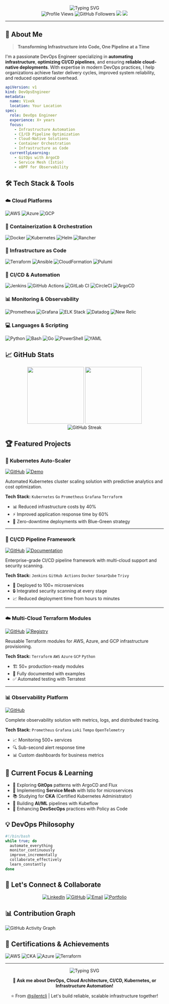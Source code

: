 <div align="center">
  <img src="https://readme-typing-svg.herokuapp.com?font=Fira+Code&size=32&duration=3000&pause=1000&color=00D9FF&center=true&vCenter=true&width=600&lines=Hi+%F0%9F%91%8B+I'm+Vivek;DevOps+Engineer;Cloud+Architect;Automation+Enthusiast" alt="Typing SVG" />
</div>

<div align="center">
  <img src="https://komarev.com/ghpvc/?username=silentcli&label=Profile%20Views&color=0e75b6&style=flat" alt="Profile Views" />
  <img src="https://img.shields.io/github/followers/silentcli?label=Followers&style=social" alt="GitHub Followers" />
  <a href="https://www.linkedin.com/in/vivek-harikumar-2bb99679/"><img src="https://img.shields.io/badge/-LinkedIn-0077B5?style=flat&logo=Linkedin&logoColor=white"/></a>
  <a href="mailto:vivekh.harikumar@gmail.com"><img src="https://img.shields.io/badge/-Email-D14836?style=flat&logo=Gmail&logoColor=white"/></a>
</div>

---

## 🚀 About Me

> **Transforming Infrastructure into Code, One Pipeline at a Time**

I'm a passionate DevOps Engineer specializing in **automating infrastructure**, **optimizing CI/CD pipelines**, and ensuring **reliable cloud-native deployments**. With expertise in modern DevOps practices, I help organizations achieve faster delivery cycles, improved system reliability, and reduced operational overhead.

```yaml
apiVersion: v1
kind: DevOpsEngineer
metadata:
  name: Vivek
  location: Your Location
spec:
  role: DevOps Engineer
  experience: X+ years
  focus:
    - Infrastructure Automation
    - CI/CD Pipeline Optimization
    - Cloud-Native Solutions
    - Container Orchestration
    - Infrastructure as Code
  currentlyLearning:
    - GitOps with ArgoCD
    - Service Mesh (Istio)
    - eBPF for Observability
```

## 🛠️ Tech Stack & Tools

### ☁️ Cloud Platforms
<p align="left">
  <img src="https://img.shields.io/badge/AWS-%23FF9900.svg?style=for-the-badge&logo=amazon-aws&logoColor=white" alt="AWS" />
  <img src="https://img.shields.io/badge/Azure-%230072C6.svg?style=for-the-badge&logo=microsoftazure&logoColor=white" alt="Azure" />
  <img src="https://img.shields.io/badge/Google%20Cloud-%234285F4.svg?style=for-the-badge&logo=google-cloud&logoColor=white" alt="GCP" />
</p>

### 🐳 Containerization & Orchestration
<p align="left">
  <img src="https://img.shields.io/badge/Docker-%230db7ed.svg?style=for-the-badge&logo=docker&logoColor=white" alt="Docker" />
  <img src="https://img.shields.io/badge/Kubernetes-%23326ce5.svg?style=for-the-badge&logo=kubernetes&logoColor=white" alt="Kubernetes" />
  <img src="https://img.shields.io/badge/Helm-%230F1689.svg?style=for-the-badge&logo=helm&logoColor=white" alt="Helm" />
  <img src="https://img.shields.io/badge/Rancher-%230075A8.svg?style=for-the-badge&logo=rancher&logoColor=white" alt="Rancher" />
</p>

### 🔧 Infrastructure as Code
<p align="left">
  <img src="https://img.shields.io/badge/Terraform-%235835CC.svg?style=for-the-badge&logo=terraform&logoColor=white" alt="Terraform" />
  <img src="https://img.shields.io/badge/Ansible-%231A1918.svg?style=for-the-badge&logo=ansible&logoColor=white" alt="Ansible" />
  <img src="https://img.shields.io/badge/CloudFormation-%23FF9900.svg?style=for-the-badge&logo=amazon-aws&logoColor=white" alt="CloudFormation" />
  <img src="https://img.shields.io/badge/Pulumi-%238A3391.svg?style=for-the-badge&logo=pulumi&logoColor=white" alt="Pulumi" />
</p>

### 🚀 CI/CD & Automation
<p align="left">
  <img src="https://img.shields.io/badge/Jenkins-%232C5263.svg?style=for-the-badge&logo=jenkins&logoColor=white" alt="Jenkins" />
  <img src="https://img.shields.io/badge/GitHub_Actions-%232671E5.svg?style=for-the-badge&logo=githubactions&logoColor=white" alt="GitHub Actions" />
  <img src="https://img.shields.io/badge/GitLab%20CI-%23181717.svg?style=for-the-badge&logo=gitlab&logoColor=white" alt="GitLab CI" />
  <img src="https://img.shields.io/badge/CircleCI-%23161616.svg?style=for-the-badge&logo=circleci&logoColor=white" alt="CircleCI" />
  <img src="https://img.shields.io/badge/ArgoCD-%23EF7B4D.svg?style=for-the-badge&logo=argo&logoColor=white" alt="ArgoCD" />
</p>

### 📊 Monitoring & Observability
<p align="left">
  <img src="https://img.shields.io/badge/Prometheus-%23E6522C.svg?style=for-the-badge&logo=prometheus&logoColor=white" alt="Prometheus" />
  <img src="https://img.shields.io/badge/Grafana-%23F46800.svg?style=for-the-badge&logo=grafana&logoColor=white" alt="Grafana" />
  <img src="https://img.shields.io/badge/ELK-%23005571.svg?style=for-the-badge&logo=elastic&logoColor=white" alt="ELK Stack" />
  <img src="https://img.shields.io/badge/Datadog-%23632CA6.svg?style=for-the-badge&logo=datadog&logoColor=white" alt="Datadog" />
  <img src="https://img.shields.io/badge/New%20Relic-%23008C99.svg?style=for-the-badge&logo=newrelic&logoColor=white" alt="New Relic" />
</p>

### 💻 Languages & Scripting
<p align="left">
  <img src="https://img.shields.io/badge/Python-%233776AB.svg?style=for-the-badge&logo=python&logoColor=white" alt="Python" />
  <img src="https://img.shields.io/badge/Bash-%234EAA25.svg?style=for-the-badge&logo=gnu-bash&logoColor=white" alt="Bash" />
  <img src="https://img.shields.io/badge/Go-%2300ADD8.svg?style=for-the-badge&logo=go&logoColor=white" alt="Go" />
  <img src="https://img.shields.io/badge/PowerShell-%235391FE.svg?style=for-the-badge&logo=powershell&logoColor=white" alt="PowerShell" />
  <img src="https://img.shields.io/badge/YAML-%23CB171E.svg?style=for-the-badge&logo=yaml&logoColor=white" alt="YAML" />
</p>

## 📈 GitHub Stats

<div align="center">
  <img height="180em" src="https://github-readme-stats.vercel.app/api?username=silentcli&show_icons=true&theme=tokyonight&include_all_commits=true&count_private=true"/>
  <img height="180em" src="https://github-readme-stats.vercel.app/api/top-langs/?username=silentcli&layout=compact&langs_count=8&theme=tokyonight"/>
</div>

<div align="center">
  <img src="https://github-readme-streak-stats.herokuapp.com/?user=silentcli&theme=tokyonight" alt="GitHub Streak" />
</div>

## 🏆 Featured Projects

### 🔄 Kubernetes Auto-Scaler
[![GitHub](https://img.shields.io/badge/GitHub-Repo-181717?style=flat&logo=github)](https://github.com/silentcli/k8s-autoscaler)
[![Demo](https://img.shields.io/badge/Live-Demo-00D9FF?style=flat&logo=kubernetes)](https://demo.example.com)

Automated Kubernetes cluster scaling solution with predictive analytics and cost optimization.

**Tech Stack:** `Kubernetes` `Go` `Prometheus` `Grafana` `Terraform`
- 📊 Reduced infrastructure costs by 40%
- ⚡ Improved application response time by 60%
- 🔄 Zero-downtime deployments with Blue-Green strategy

---

### 🚀 CI/CD Pipeline Framework
[![GitHub](https://img.shields.io/badge/GitHub-Repo-181717?style=flat&logo=github)](https://github.com/silentcli/cicd-framework)
[![Documentation](https://img.shields.io/badge/Docs-Available-4285F4?style=flat&logo=readthedocs)](https://docs.example.com)

Enterprise-grade CI/CD pipeline framework with multi-cloud support and security scanning.

**Tech Stack:** `Jenkins` `GitHub Actions` `Docker` `SonarQube` `Trivy`
- 🚀 Deployed to 100+ microservices
- 🔒 Integrated security scanning at every stage
- 📈 Reduced deployment time from hours to minutes

---

### ☁️ Multi-Cloud Terraform Modules
[![GitHub](https://img.shields.io/badge/GitHub-Repo-181717?style=flat&logo=github)](https://github.com/silentcli/terraform-modules)
[![Registry](https://img.shields.io/badge/Terraform-Registry-5835CC?style=flat&logo=terraform)](https://registry.terraform.io)

Reusable Terraform modules for AWS, Azure, and GCP infrastructure provisioning.

**Tech Stack:** `Terraform` `AWS` `Azure` `GCP` `Python`
- 🏗️ 50+ production-ready modules
- 📝 Fully documented with examples
- ✅ Automated testing with Terratest

---

### 📊 Observability Platform
[![GitHub](https://img.shields.io/badge/GitHub-Repo-181717?style=flat&logo=github)](https://github.com/silentcli/observability-stack)

Complete observability solution with metrics, logs, and distributed tracing.

**Tech Stack:** `Prometheus` `Grafana` `Loki` `Tempo` `OpenTelemetry`
- 📈 Monitoring 500+ services
- 🔍 Sub-second alert response time
- 📊 Custom dashboards for business metrics

## 🎯 Current Focus & Learning

- 🌱 Exploring **GitOps** patterns with ArgoCD and Flux
- 🔬 Implementing **Service Mesh** with Istio for microservices
- 📚 Studying for **CKA** (Certified Kubernetes Administrator)
- 🤖 Building **AI/ML** pipelines with Kubeflow
- 🔐 Enhancing **DevSecOps** practices with Policy as Code

## 💡 DevOps Philosophy

```bash
#!/bin/bash
while true; do
  automate_everything
  monitor_continuously
  improve_incrementally
  collaborate_effectively
  learn_constantly
done
```

## 🤝 Let's Connect & Collaborate

<div align="center">
  
[![LinkedIn](https://img.shields.io/badge/LinkedIn-%230077B5.svg?style=for-the-badge&logo=linkedin&logoColor=white)](https://www.linkedin.com/in/vivek-harikumar-2bb99679/)
[![GitHub](https://img.shields.io/badge/GitHub-%23121011.svg?style=for-the-badge&logo=github&logoColor=white)](https://github.com/silentcli)
[![Email](https://img.shields.io/badge/Email-D14836?style=for-the-badge&logo=gmail&logoColor=white)](mailto:vivekh.harikumar@gmail.com)
[![Portfolio](https://img.shields.io/badge/Portfolio-%23000000.svg?style=for-the-badge&logo=firefox&logoColor=#FF7139)](https://vivekharikumar.site)

</div>

## 📊 Contribution Graph

![GitHub Activity Graph](https://github-readme-activity-graph.vercel.app/graph?username=silentcli&theme=tokyo-night)

## 🏅 Certifications & Achievements

<p align="left">
  <img src="https://img.shields.io/badge/AWS%20Solutions%20Architect-Professional-FF9900?style=for-the-badge&logo=amazon-aws&logoColor=white" alt="AWS" />
  <img src="https://img.shields.io/badge/CKA-Kubernetes-326CE5?style=for-the-badge&logo=kubernetes&logoColor=white" alt="CKA" />
  <img src="https://img.shields.io/badge/Azure-DevOps%20Expert-0072C6?style=for-the-badge&logo=microsoftazure&logoColor=white" alt="Azure" />
  <img src="https://img.shields.io/badge/HashiCorp-Terraform%20Associate-5835CC?style=for-the-badge&logo=terraform&logoColor=white" alt="Terraform" />
</p>

---

<div align="center">
  <img src="https://readme-typing-svg.herokuapp.com?font=Fira+Code&pause=1000&color=00D9FF&center=true&vCenter=true&width=435&lines=Infrastructure+as+Code;Automation+First;Continuous+Improvement;Always+Learning" alt="Typing SVG" />
  
  **💬 Ask me about DevOps, Cloud Architecture, CI/CD, Kubernetes, or Infrastructure Automation!**
  
  ⭐️ From [@silentcli](https://github.com/silentcli) | Let's build reliable, scalable infrastructure together!
</div>
